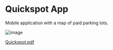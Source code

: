 # Quickspot App
Mobile application with a map of paid parking lots.

![image](https://github.com/mateuszpazdziernik/quickspot-IOS/assets/149197500/ba42ba65-4572-4e72-93d1-a9616202ca64)





[Quickspot.pdf](https://github.com/mateuszpazdziernik/quickspot-IOS/files/13256837/Quickspot.pdf)
